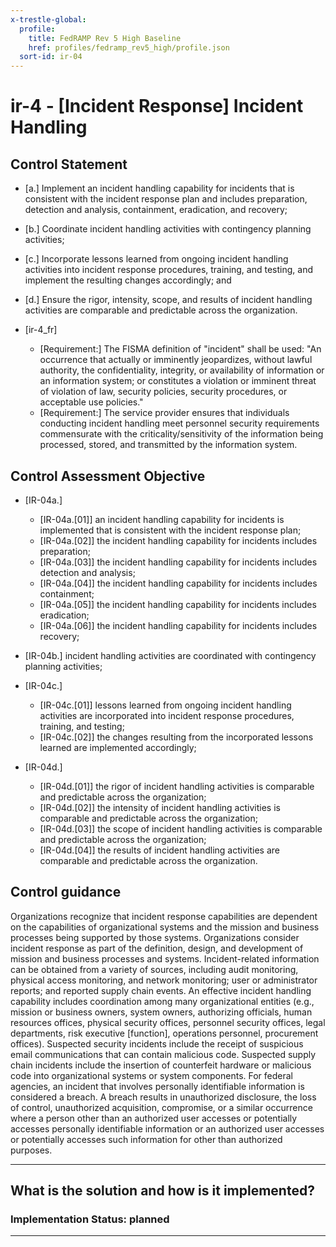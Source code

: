 ```yaml
---
x-trestle-global:
  profile:
    title: FedRAMP Rev 5 High Baseline
    href: profiles/fedramp_rev5_high/profile.json
  sort-id: ir-04
---
```


# ir-4 - \[Incident Response\] Incident Handling

## Control Statement

- \[a.\] Implement an incident handling capability for incidents that is consistent with the incident response plan and includes preparation, detection and analysis, containment, eradication, and recovery;

- \[b.\] Coordinate incident handling activities with contingency planning activities;

- \[c.\] Incorporate lessons learned from ongoing incident handling activities into incident response procedures, training, and testing, and implement the resulting changes accordingly; and

- \[d.\] Ensure the rigor, intensity, scope, and results of incident handling activities are comparable and predictable across the organization.

- \[ir-4_fr\]

  - \[Requirement:\] The FISMA definition of \"incident\" shall be used: \"An occurrence that actually or imminently jeopardizes, without lawful authority, the confidentiality, integrity, or availability of information or an information system; or constitutes a violation or imminent threat of violation of law, security policies, security procedures, or acceptable use policies.\"
  - \[Requirement:\] The service provider ensures that individuals conducting incident handling meet personnel security requirements commensurate with the criticality/sensitivity of the information being processed, stored, and transmitted by the information system.

## Control Assessment Objective

- \[IR-04a.\]

  - \[IR-04a.[01]\] an incident handling capability for incidents is implemented that is consistent with the incident response plan;
  - \[IR-04a.[02]\] the incident handling capability for incidents includes preparation;
  - \[IR-04a.[03]\] the incident handling capability for incidents includes detection and analysis;
  - \[IR-04a.[04]\] the incident handling capability for incidents includes containment;
  - \[IR-04a.[05]\] the incident handling capability for incidents includes eradication;
  - \[IR-04a.[06]\] the incident handling capability for incidents includes recovery;

- \[IR-04b.\] incident handling activities are coordinated with contingency planning activities;

- \[IR-04c.\]

  - \[IR-04c.[01]\] lessons learned from ongoing incident handling activities are incorporated into incident response procedures, training, and testing;
  - \[IR-04c.[02]\] the changes resulting from the incorporated lessons learned are implemented accordingly;

- \[IR-04d.\]

  - \[IR-04d.[01]\] the rigor of incident handling activities is comparable and predictable across the organization;
  - \[IR-04d.[02]\] the intensity of incident handling activities is comparable and predictable across the organization;
  - \[IR-04d.[03]\] the scope of incident handling activities is comparable and predictable across the organization;
  - \[IR-04d.[04]\] the results of incident handling activities are comparable and predictable across the organization.

## Control guidance

Organizations recognize that incident response capabilities are dependent on the capabilities of organizational systems and the mission and business processes being supported by those systems. Organizations consider incident response as part of the definition, design, and development of mission and business processes and systems. Incident-related information can be obtained from a variety of sources, including audit monitoring, physical access monitoring, and network monitoring; user or administrator reports; and reported supply chain events. An effective incident handling capability includes coordination among many organizational entities (e.g., mission or business owners, system owners, authorizing officials, human resources offices, physical security offices, personnel security offices, legal departments, risk executive [function], operations personnel, procurement offices). Suspected security incidents include the receipt of suspicious email communications that can contain malicious code. Suspected supply chain incidents include the insertion of counterfeit hardware or malicious code into organizational systems or system components. For federal agencies, an incident that involves personally identifiable information is considered a breach. A breach results in unauthorized disclosure, the loss of control, unauthorized acquisition, compromise, or a similar occurrence where a person other than an authorized user accesses or potentially accesses personally identifiable information or an authorized user accesses or potentially accesses such information for other than authorized purposes.

______________________________________________________________________

## What is the solution and how is it implemented?

<!-- For implementation status enter one of: implemented, partial, planned, alternative, not-applicable -->

<!-- Note that the list of rules under ### Rules: is read-only and changes will not be captured after assembly to JSON -->
<!-- Add control implementation description here for control: ir-4 -->

### Implementation Status: planned

______________________________________________________________________
